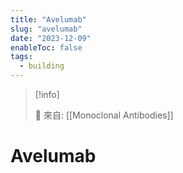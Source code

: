 ```yaml
---
title: "Avelumab"
slug: "avelumab"
date: "2023-12-09"
enableToc: false
tags:
  - building
---
```


> [!info]
>
> 🌱 來自: [[Monoclonal Antibodies]]

# Avelumab


